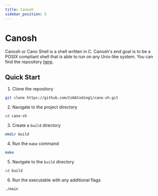 ```yaml
---
title: Canosh
sidebar_position: 5
---
```


# Canosh

Canosh or Cano Shell is a shell written in C. Canosh's end goal is to be a POSIX compliant shell that is able to run on any Unix-like system. You can find the repository [here](https://github.com/CobbCoding1/cano-sh).

## Quick Start

1. Clone the repository
```sh
git clone https://github.com/CobbCoding1/cano-sh.git
```

2. Navigate to the project directory
```sh
cd cano-sh
```

3. Create a `build` directory
```sh
mkdir build
```

4. Run the `make` command
```sh
make
```

5. Navigate to the `build` directory
```sh
cd build
```

6. Run the executable with any additional flags
```sh
./main
```

